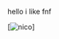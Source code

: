 hello i like fnf

[![nico](https://user-images.githubusercontent.com/22229331/206884658-b0d70638-1b51-4bff-a9c0-9219393b6561.gif)]

